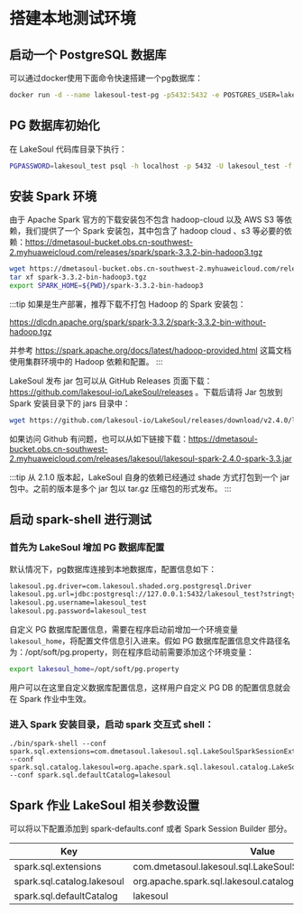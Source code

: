 # 搭建本地测试环境

<!--
SPDX-FileCopyrightText: 2023 LakeSoul Contributors

SPDX-License-Identifier: Apache-2.0
-->

## 启动一个 PostgreSQL 数据库
可以通过docker使用下面命令快速搭建一个pg数据库：
```bash
docker run -d --name lakesoul-test-pg -p5432:5432 -e POSTGRES_USER=lakesoul_test -e POSTGRES_PASSWORD=lakesoul_test -e POSTGRES_DB=lakesoul_test -d swr.cn-north-4.myhuaweicloud.com/dmetasoul-repo/postgres:14.5
```

## PG 数据库初始化
在 LakeSoul 代码库目录下执行：
```bash
PGPASSWORD=lakesoul_test psql -h localhost -p 5432 -U lakesoul_test -f script/meta_init.sql
```

## 安装 Spark 环境
由于 Apache Spark 官方的下载安装包不包含 hadoop-cloud 以及 AWS S3 等依赖，我们提供了一个 Spark 安装包，其中包含了 hadoop cloud 、s3 等必要的依赖：https://dmetasoul-bucket.obs.cn-southwest-2.myhuaweicloud.com/releases/spark/spark-3.3.2-bin-hadoop3.tgz

```bash
wget https://dmetasoul-bucket.obs.cn-southwest-2.myhuaweicloud.com/releases/spark/spark-3.3.2-bin-hadoop3.tgz
tar xf spark-3.3.2-bin-hadoop3.tgz
export SPARK_HOME=${PWD}/spark-3.3.2-bin-hadoop3
```

:::tip
如果是生产部署，推荐下载不打包 Hadoop 的 Spark 安装包：

https://dlcdn.apache.org/spark/spark-3.3.2/spark-3.3.2-bin-without-hadoop.tgz

并参考 https://spark.apache.org/docs/latest/hadoop-provided.html 这篇文档使用集群环境中的 Hadoop 依赖和配置。
:::

LakeSoul 发布 jar 包可以从 GitHub Releases 页面下载：https://github.com/lakesoul-io/LakeSoul/releases 。下载后请将 Jar 包放到 Spark 安装目录下的 jars 目录中：
```bash
wget https://github.com/lakesoul-io/LakeSoul/releases/download/v2.4.0/lakesoul-spark-2.4.0-spark-3.3.jar -P $SPARK_HOME/jars
```

如果访问 Github 有问题，也可以从如下链接下载：https://dmetasoul-bucket.obs.cn-southwest-2.myhuaweicloud.com/releases/lakesoul/lakesoul-spark-2.4.0-spark-3.3.jar

:::tip
从 2.1.0 版本起，LakeSoul 自身的依赖已经通过 shade 方式打包到一个 jar 包中。之前的版本是多个 jar 包以 tar.gz 压缩包的形式发布。
:::

## 启动 spark-shell 进行测试

### 首先为 LakeSoul 增加 PG 数据库配置
默认情况下，pg数据库连接到本地数据库，配置信息如下：
```txt
lakesoul.pg.driver=com.lakesoul.shaded.org.postgresql.Driver
lakesoul.pg.url=jdbc:postgresql://127.0.0.1:5432/lakesoul_test?stringtype=unspecified
lakesoul.pg.username=lakesoul_test
lakesoul.pg.password=lakesoul_test
```

自定义 PG 数据库配置信息，需要在程序启动前增加一个环境变量 `lakesoul_home`，将配置文件信息引入进来。假如 PG 数据库配置信息文件路径名为：/opt/soft/pg.property，则在程序启动前需要添加这个环境变量：
```bash
export lakesoul_home=/opt/soft/pg.property
```

用户可以在这里自定义数据库配置信息，这样用户自定义 PG DB 的配置信息就会在 Spark 作业中生效。

### 进入 Spark 安装目录，启动 spark 交互式 shell：
  ```shell
  ./bin/spark-shell --conf spark.sql.extensions=com.dmetasoul.lakesoul.sql.LakeSoulSparkSessionExtension --conf spark.sql.catalog.lakesoul=org.apache.spark.sql.lakesoul.catalog.LakeSoulCatalog --conf spark.sql.defaultCatalog=lakesoul
  ```

## Spark 作业 LakeSoul 相关参数设置
可以将以下配置添加到 spark-defaults.conf 或者 Spark Session Builder 部分。

|Key | Value
|---|---|
spark.sql.extensions | com.dmetasoul.lakesoul.sql.LakeSoulSparkSessionExtension
spark.sql.catalog.lakesoul | org.apache.spark.sql.lakesoul.catalog.LakeSoulCatalog
spark.sql.defaultCatalog | lakesoul